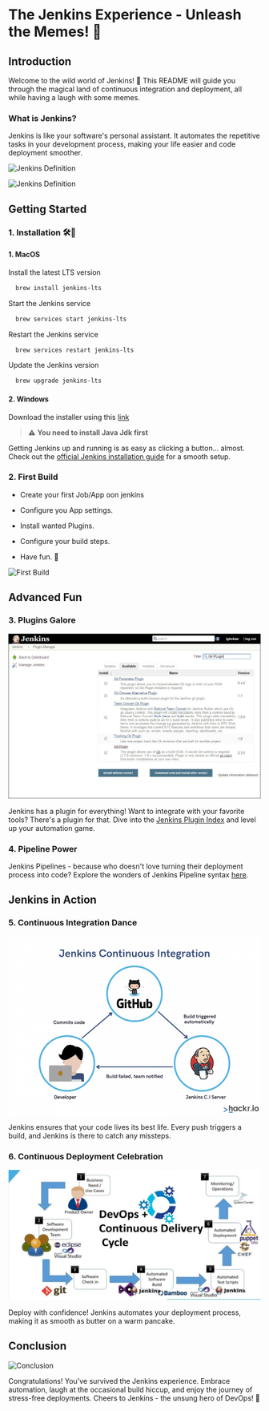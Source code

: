 # The Jenkins Experience - Unleash the Memes! 🚀

## Introduction

Welcome to the wild world of Jenkins! 🎉 This README will guide you through the magical land of continuous integration and deployment, all while having a laugh with some memes.

### What is Jenkins?

Jenkins is like your software's personal assistant. It automates the repetitive tasks in your development process, making your life easier and code deployment smoother.

![Jenkins Definition](https://gifdb.com/images/high/what-the-hell-is-that-matthew-perry-mtaytx0yde1yu5ig.gif)

![Jenkins Definition](https://phoenixnap.com/kb/wp-content/uploads/2022/01/continuous-integration-in-jenkins.png)

## Getting Started

### 1. **Installation** 🛠️👷

#### 1. **MacOS**

Install the latest LTS version

```bash
  brew install jenkins-lts
```

Start the Jenkins service

```bash
  brew services start jenkins-lts
```

Restart the Jenkins service

```bash
  brew services restart jenkins-lts
```

Update the Jenkins version

```bash
  brew upgrade jenkins-lts
```

#### 2. **Windows**

Download the installer using this [link](https://www.jenkins.io/download/thank-you-downloading-windows-installer-stable)

> :warning: **You need to install Java Jdk first**

Getting Jenkins up and running is as easy as clicking a button... almost. Check out the [official Jenkins installation guide](https://www.jenkins.io/doc/book/installing/) for a smooth setup.

### 2. **First Build**

- Create your first Job/App oon jenkins

- Configure you App settings.

- Install wanted Plugins.

- Configure your build steps.

- Have fun. 🎉

![First Build](https://th.bing.com/th/id/R.16b8bd5f6a8ae3fb89701a4d99fe0223?rik=jaaLTAtTW8k9SA&pid=ImgRaw&r=0)

## Advanced Fun

### 3. **Plugins Galore**

![Alt text](image.png)

Jenkins has a plugin for everything! Want to integrate with your favorite tools? There's a plugin for that. Dive into the [Jenkins Plugin Index](https://plugins.jenkins.io/) and level up your automation game.

### 4. **Pipeline Power**

Jenkins Pipelines - because who doesn't love turning their deployment process into code? Explore the wonders of Jenkins Pipeline syntax [here](https://www.jenkins.io/doc/book/pipeline/syntax/).

## Jenkins in Action

### 5. **Continuous Integration Dance**

![Alt text](image-2.png)

Jenkins ensures that your code lives its best life. Every push triggers a build, and Jenkins is there to catch any missteps.

### 6. **Continuous Deployment Celebration**

![Alt text](image-1.png)

Deploy with confidence! Jenkins automates your deployment process, making it as smooth as butter on a warm pancake.

## Conclusion

![Conclusion](https://media.giphy.com/media/xTiTnHXbRoaZ1B1Mo8/giphy.gif)

Congratulations! You've survived the Jenkins experience. Embrace automation, laugh at the occasional build hiccup, and enjoy the journey of stress-free deployments. Cheers to Jenkins - the unsung hero of DevOps! 🥂

